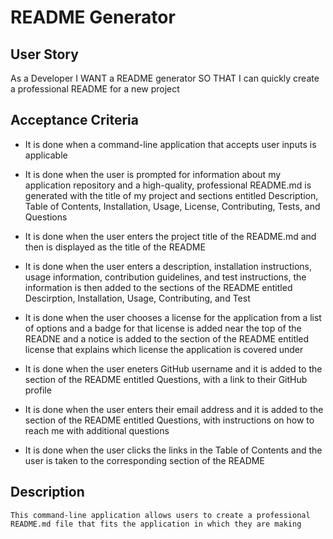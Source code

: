 # README Generator

## User Story
 As a Developer
I WANT a README generator
SO THAT I can quickly create a professional README for a new project

## Acceptance Criteria
* It is done when a command-line application that accepts user inputs is applicable

* It is done when the user is prompted for information about my application repository and a high-quality, professional README.md is generated with the title of my project and sections entitled Description, Table of Contents, Installation, Usage, License, Contributing, Tests, and Questions

* It is done when the user enters the project title of the README.md and then is displayed as the title of the README

* It is done when the user enters a description, installation instructions, usage information, contribution guidelines, and test instructions, the information is then added to the sections of the README entitled Descirption, Installation, Usage, Contributing, and Test

* It is done when the user chooses a license for the application from a list of options and a badge for that license is added near the top of the READNE and a notice is added to the section of the README entitled license that explains which license the application is covered under

* It is done when the user eneters GitHub username and it is added to the section of the README entitled Questions, with a link to their GitHub profile

* It is done when the user enters their email address and it is added to the section of the README entitled Questions, with instructions on how to reach me with additional questions

* It is done when the user clicks the links in the Table of Contents and the user is taken to the corresponding section of the README

## Description

    This command-line application allows users to create a professional README.md file that fits the application in which they are making
